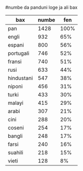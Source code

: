 #numbe da panduni loge ja ali bax

| bax | numbe | fen |
|-----|-------|-----|
| pan | 1428 | 100% |
| engli | 932 | 65% |
| espani | 800 | 56% |
| portugali | 746 | 52% |
| fransi | 740 | 51% |
| rusi | 633 | 44% |
| hindustani | 547 | 38% |
| niponi | 456 | 31% |
| turki | 433 | 30% |
| malayi | 415 | 29% |
| arabi | 307 | 21% |
| cini | 288 | 20% |
| coseni | 254 | 17% |
| bangli | 248 | 17% |
| farsi | 240 | 16% |
| suahili | 218 | 15% |
| vieti | 128 | 8% |
